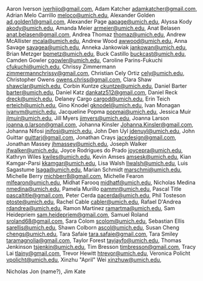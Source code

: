 Aaron Iverson <iverhijo@gmail.com>,
Adam Katcher <adamkatcher@gmail.com>,
Adrian Melo Carrillo <meloco@umich.edu>,
Alexander Golden <ad.golden1@gmail.com>,
Alexander Page <aapage@umich.edu>,
Alyssa Kody <akody@umich.edu>,
Amanda Meier <armeier@umich.edu>,
Anat Belasen <anat.belasen@gmail.com>,
Andrea Thomaz <thomaz@umich.edu>,
Andrew McAllister <mcala@umich.edu>,
Andrew Wood <awwood@umich.edu>,
Anna Savage <savagea@umich.edu>,
Anneka Jankowiak <jankowan@umich.edu>,
Brian Metzger <bpmetz@umich.edu>,
Buck Castillo <buckcast@umich.edu>,
Camden Gowler <cgowler@umich.edu>,
Caroline Parins-Fukuchi <cfukuchi@umich.edu>,
Chrissy Zimmermann <zimmermannchrissy@gmail.com>,
Christian Cely Ortiz <cely@umich.edu>,
Christopher Owens <owens.chriss@gmail.com>,
Clara Shaw <shawclar@umich.edu>,
Corbin Kuntze <ckuntze@umich.edu>,
Daniel Barter <barter@umich.edu>,
Daniel Katz <dankatz512@gmail.com>,
Daniel Reck <dreck@umich.edu>,
Delaney Cargo <cargod@umich.edu>,
Erin Teich <erteich@umich.edu>,
Gino Knodel <gknodel@umich.edu>,
Ivan Monagan <ivanvm@umich.edu>,
Jacqueline Popma <popmaj@umich.edu>,
Jessica Muir <jlmuir@umich.edu>,
Jill Myers <jimyers@umich.edu>,
Joanna Larson <joanna.g.larson@gmail.com>,
Johanna Kinsler <Johanna.Kinsler@gmail.com>,
Johanna Nifosi <jnifosi@umich.edu>,
John Den Uyl <jdenuyl@umich.edu>,
John Guittar <guittarj@gmail.com>,
Jonathan Crays <jacxdesign@gmail.com>,
Jonathan Massey <jhmassey@umich.edu>,
Joseph Walker <jfwalker@umich.edu>,
Joyce Rodrigues do Prado <joycepra@umich.edu>,
Kathryn Wiles <kwiles@umich.edu>,
Kevin Amses <amsesk@umich.edu>,
Kian Kamgar-Parsi <kkamgar@umich.edu>,
Lisa Walsh <llwalsh@umich.edu>,
Luis Sagastume <lsaga@umich.edu>,
Marian Schmidt <marschmi@umich.edu>,
Michelle Berry <michberr8@gmail.com>,
Michelle Fearon <mlfearon@umich.edu>,
Midhat Farooq <midhatf@umich.edu>,
Nicholas Medina <nmedina@umich.edu>,
Pamela Murillo <pammr@umich.edu>,
Pascal Title <pascaltitle@gmail.com>,
Peter Cerda <pacerda@umich.edu>,
Phil Tosteson <ptoste@umich.edu>,
Rachel Cable <cabler@umich.edu>,
Rafael D'Andrea <rdandrea@umich.edu>,
Ramon Martinez <ramartma@umich.edu>,
Sam Heidepriem <sam.heidepriem@gmail.com>,
Samuel Roland <sroland68@gmail.com>,
Sara Colom <scolom@umich.edu>,
Sebastian Ellis <sarellis@umich.edu>,
Shawn Colborn <ascol@umich.edu>,
Susan Cheng <chengs@umich.edu>,
Tara Safaie <tara.safaie@gmail.com>,
Tara Smiley <taramagnolia@gmail.com>,
Taylor Forest <tayjayfo@umich.edu>,
Thomas Jenkinson <tsjenkin@umich.edu>,
Tim Bresson <timbresson@gmail.com>,
Tracy Lai <tlainy@gmail.com>,
Trevor Hewitt <htrevor@umich.edu>,
Veronica Policht <vpolicht@umich.edu>,
Xinzhu "April" Wei <xinzhuw@umich.edu>,

Nicholas Jon (name?),
Jim
Kate

